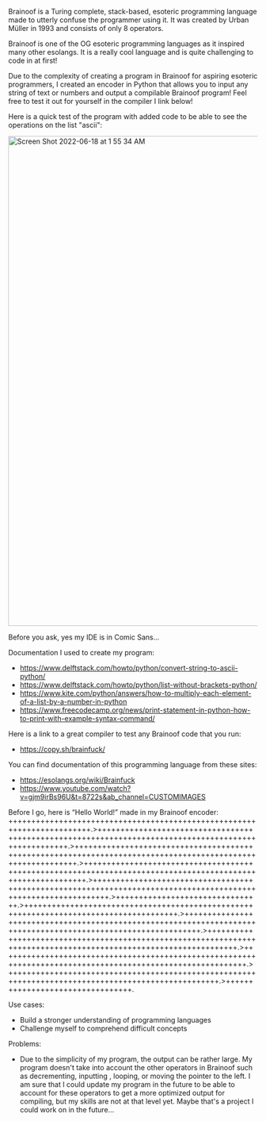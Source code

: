 Brainoof is a Turing complete, stack-based, esoteric programming language made to utterly confuse the programmer using it. It was created by Urban Müller in 1993 and consists of only 8 operators.

Brainoof is one of the OG esoteric programming languages as it inspired many other esolangs. It is a really cool language and is quite challenging to code in at first! 

Due to the complexity of creating a program in Brainoof for aspiring esoteric programmers, I created an encoder in Python that allows you to input any string of text or numbers and output a compilable Brainoof program! Feel free to test it out for yourself in the compiler I link below! 

Here is a quick test of the program with added code to be able to see the operations on the list "ascii":

<img width="988" alt="Screen Shot 2022-06-18 at 1 55 34 AM" src="https://user-images.githubusercontent.com/104415326/174427977-4c013787-6398-47e1-84be-32d361b061d4.png">

Before you ask, yes my IDE is in Comic Sans...

Documentation I used to create my program: 
 - https://www.delftstack.com/howto/python/convert-string-to-ascii-python/
 - https://www.delftstack.com/howto/python/list-without-brackets-python/
 - https://www.kite.com/python/answers/how-to-multiply-each-element-of-a-list-by-a-number-in-python
 - https://www.freecodecamp.org/news/print-statement-in-python-how-to-print-with-example-syntax-command/

Here is a link to a great compiler to test any Brainoof code that you run:
 - https://copy.sh/brainfuck/

You can find documentation of this programming language from these sites:
 - https://esolangs.org/wiki/Brainfuck
 - https://www.youtube.com/watch?v=gjm9irBs96U&t=8722s&ab_channel=CUSTOMIMAGES

Before I go, here is “Hello World!” made in my Brainoof encoder:
++++++++++++++++++++++++++++++++++++++++++++++++++++++++++++++++++++++++.>+++++++++++++++++++++++++++++++++++++++++++++++++++++++++++++++++++++++++++++++++++++++++++++++++++++.>++++++++++++++++++++++++++++++++++++++++++++++++++++++++++++++++++++++++++++++++++++++++++++++++++++++++++++.>++++++++++++++++++++++++++++++++++++++++++++++++++++++++++++++++++++++++++++++++++++++++++++++++++++++++++++.>+++++++++++++++++++++++++++++++++++++++++++++++++++++++++++++++++++++++++++++++++++++++++++++++++++++++++++++++.>++++++++++++++++++++++++++++++++.>+++++++++++++++++++++++++++++++++++++++++++++++++++++++++++++++++++++++++++++++++++++++.>+++++++++++++++++++++++++++++++++++++++++++++++++++++++++++++++++++++++++++++++++++++++++++++++++++++++++++++++.>++++++++++++++++++++++++++++++++++++++++++++++++++++++++++++++++++++++++++++++++++++++++++++++++++++++++++++++++++.>++++++++++++++++++++++++++++++++++++++++++++++++++++++++++++++++++++++++++++++++++++++++++++++++++++++++++++.>++++++++++++++++++++++++++++++++++++++++++++++++++++++++++++++++++++++++++++++++++++++++++++++++++++.>+++++++++++++++++++++++++++++++++.

Use cases:
 - Build a stronger understanding of programming languages
 - Challenge myself to comprehend difficult concepts

Problems:
 - Due to the simplicity of my program, the output can be rather large. My program doesn't take into account the other operators in Brainoof such as decrementing, inputting , looping, or moving the pointer to the left. I am sure that I could update my program in the future to be able to account for these operators to get a more optimized output for compiling, but my skills are not at that level yet. Maybe that's a project I could work on in the future...
